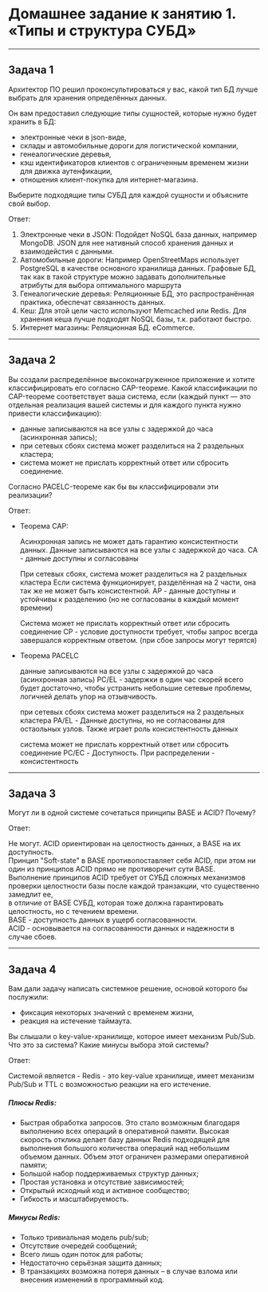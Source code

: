 # Домашнее задание к занятию 1. «Типы и структура СУБД»
---
## Задача 1

Архитектор ПО решил проконсультироваться у вас, какой тип БД 
лучше выбрать для хранения определённых данных.

Он вам предоставил следующие типы сущностей, которые нужно будет хранить в БД:

- электронные чеки в json-виде,
- склады и автомобильные дороги для логистической компании,
- генеалогические деревья,
- кэш идентификаторов клиентов с ограниченным временем жизни для движка аутенфикации,
- отношения клиент-покупка для интернет-магазина.

Выберите подходящие типы СУБД для каждой сущности и объясните свой выбор.

Ответ:  

1. Электронные чеки в JSON: Подойдет NoSQL база данных, например MongoDB. JSON для нее нативный способ хранения данных и взаимодейстия с данными.
2. Автомобильные дороги: Например OpenStreetMaps использует PostgreSQL в качестве основного хранилища данных. Графовые БД, так как в такой структуре можно задавать дополнительные атрибуты для выбора оптимального маршрута
3. Генеалогические деревья: Реляционные БД, это распространённая практика, обеспечат связанность данных.
4. Кеш: Для этой цели часто используют Memcached или Redis. Для хранения кеша лучше подходят NoSQL базы, т.к. работают быстро.
5. Интернет магазины: Реляционная БД. eCommerce.
---
## Задача 2

Вы создали распределённое высоконагруженное приложение и хотите классифицировать его согласно 
CAP-теореме. Какой классификации по CAP-теореме соответствует ваша система, если 
(каждый пункт — это отдельная реализация вашей системы и для каждого пункта нужно привести классификацию):

- данные записываются на все узлы с задержкой до часа (асинхронная запись);
- при сетевых сбоях система может разделиться на 2 раздельных кластера;
- система может не прислать корректный ответ или сбросить соединение.

Согласно PACELC-теореме как бы вы классифицировали эти реализации?

Ответ:  

- Теорема CAP:

    Асинхронная запись не может дать гарантию консистентности данных. Данные записываются на все узлы с задержкой до часа.
    CA - данные доступны и согласованы

    При сетевых сбоях, система может разделиться на 2 раздельных кластера
    Если система функционирует, разделённая на 2 части, она так же не может быть консистентной.
    AP - данные доступны и устойчивы к разделению (но не согласованы в каждый момент времени)

    Система может не прислать корректный ответ или сбросить соединение
    CP - условие доступности требует, чтобы запрос всегда завершался корректным ответом. (при сбое запросы могут терятся)


- Теорема PACELC

    данные записываются на все узлы с задержкой до часа (асинхронная запись)
    PC/EL - задержки в один час скорей всего будет достаточно, чтобы устранить небольшие сетевые проблемы, логичней делать упор на отзывчивость.

    при сетевых сбоях система может разделиться на 2 раздельных кластера
    PA/EL - Данные доступны, но не согласованы для остаольных узлов. Также играет роль консистентность данных

    система может не прислать корректный ответ или сбросить соединение
    PC/EC - Доступность. При распределении - консистентность

---
## Задача 3

Могут ли в одной системе сочетаться принципы BASE и ACID? Почему?

Ответ:  

Не могут. 
ACID ориентирован на целостность данных, а BASE на их доступность.  
Принцип "Soft-state" в BASE противопоставляет себя  ACID, при этом ни один из принципов ACID прямо не противоречит сути BASE.  
Выполнение принципов ACID требует от СУБД сложных механизмов проверки целостности базы после каждой транзакции, что существенно замедлит ее,   
в отличие от BASE СУБД, которая тоже должна гарантировать целостность, но с течением времени.  
BASE - доступность данных в ущерб согласованности.  
ACID -  основывается на согласованности данных и надежности в случае сбоев.  

---
## Задача 4

Вам дали задачу написать системное решение, основой которого бы послужили:

- фиксация некоторых значений с временем жизни,
- реакция на истечение таймаута.

Вы слышали о key-value-хранилище, которое имеет механизм Pub/Sub. 
Что это за система? Какие минусы выбора этой системы?

Ответ:  


Системой является - Redis - это key-value хранилище, имеет механизм Pub/Sub и TTL с возможностью реакции на его истечение.

##### Плюсы Redis:
- Быстрая обработка запросов. Это стало возможным благодаря выполнению всех операций в оперативной памяти. 
Высокая скорость отклика делает базу данных Redis подходящей для выполнения большого количества операций над небольшим объемом данных. Объем этот ограничен размерами оперативной памяти;
- Большой набор поддерживаемых структур данных;
- Простая установка и отсутствие зависимостей;
- Открытый исходный код и активное сообщество;
- Гибкость и масштабируемость.

##### Минусы Redis: 
- Только тривиальная модель pub/sub;
- Отсутствие очередей сообщений;
- Всего лишь один поток для работы;
- Недостаточно серьёзная защита данных;
- В транзакциях возможна потеря данных – в случае взлома или внесения изменений в программный код.


